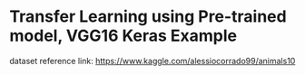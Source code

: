 <h1>Transfer Learning using Pre-trained model, VGG16 Keras Example</h1>

dataset reference link:
https://www.kaggle.com/alessiocorrado99/animals10
